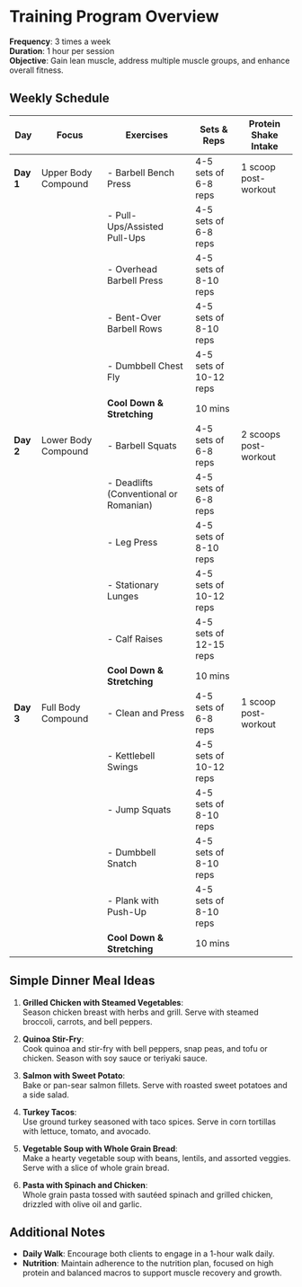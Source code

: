 # Training Program Overview

**Frequency**: 3 times a week  
**Duration**: 1 hour per session  
**Objective**: Gain lean muscle, address multiple muscle groups, and enhance overall fitness.

## Weekly Schedule

| Day       | Focus               | Exercises                                     | Sets & Reps             | Protein Shake Intake   |
|-----------|---------------------|-----------------------------------------------|--------------------------|-------------------------|
| **Day 1** | Upper Body Compound | - Barbell Bench Press                         | 4-5 sets of 6-8 reps     | 1 scoop post-workout    |
|           |                     | - Pull-Ups/Assisted Pull-Ups                  | 4-5 sets of 6-8 reps     |                         |
|           |                     | - Overhead Barbell Press                      | 4-5 sets of 8-10 reps    |                         |
|           |                     | - Bent-Over Barbell Rows                      | 4-5 sets of 8-10 reps    |                         |
|           |                     | - Dumbbell Chest Fly                          | 4-5 sets of 10-12 reps   |                         |
|           |                     | **Cool Down & Stretching**                    | 10 mins                  |                         |
| **Day 2** | Lower Body Compound | - Barbell Squats                              | 4-5 sets of 6-8 reps     | 2 scoops post-workout   |
|           |                     | - Deadlifts (Conventional or Romanian)        | 4-5 sets of 6-8 reps     |                         |
|           |                     | - Leg Press                                   | 4-5 sets of 8-10 reps    |                         |
|           |                     | - Stationary Lunges                           | 4-5 sets of 10-12 reps   |                         |
|           |                     | - Calf Raises                                 | 4-5 sets of 12-15 reps   |                         |
|           |                     | **Cool Down & Stretching**                    | 10 mins                  |                         |
| **Day 3** | Full Body Compound  | - Clean and Press                             | 4-5 sets of 6-8 reps     | 1 scoop post-workout    |
|           |                     | - Kettlebell Swings                           | 4-5 sets of 10-12 reps   |                         |
|           |                     | - Jump Squats                                 | 4-5 sets of 8-10 reps    |                         |
|           |                     | - Dumbbell Snatch                             | 4-5 sets of 8-10 reps    |                         |
|           |                     | - Plank with Push-Up                          | 4-5 sets of 8-10 reps    |                         |
|           |                     | **Cool Down & Stretching**                    | 10 mins                  |                         |

## Simple Dinner Meal Ideas
1. **Grilled Chicken with Steamed Vegetables**:  
   Season chicken breast with herbs and grill. Serve with steamed broccoli, carrots, and bell peppers.

2. **Quinoa Stir-Fry**:  
   Cook quinoa and stir-fry with bell peppers, snap peas, and tofu or chicken. Season with soy sauce or teriyaki sauce.

3. **Salmon with Sweet Potato**:  
   Bake or pan-sear salmon fillets. Serve with roasted sweet potatoes and a side salad.

4. **Turkey Tacos**:  
   Use ground turkey seasoned with taco spices. Serve in corn tortillas with lettuce, tomato, and avocado.

5. **Vegetable Soup with Whole Grain Bread**:  
   Make a hearty vegetable soup with beans, lentils, and assorted veggies. Serve with a slice of whole grain bread.

6. **Pasta with Spinach and Chicken**:  
   Whole grain pasta tossed with sautéed spinach and grilled chicken, drizzled with olive oil and garlic.

## Additional Notes
- **Daily Walk**: Encourage both clients to engage in a 1-hour walk daily.
- **Nutrition**: Maintain adherence to the nutrition plan, focused on high protein and balanced macros to support muscle recovery and growth.
